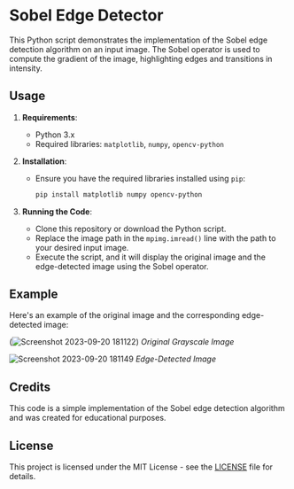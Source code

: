 # Sobel Edge Detector

This Python script demonstrates the implementation of the Sobel edge detection algorithm on an input image. The Sobel operator is used to compute the gradient of the image, highlighting edges and transitions in intensity.

## Usage

1. **Requirements**:
   - Python 3.x
   - Required libraries: `matplotlib`, `numpy`, `opencv-python`

2. **Installation**:
   - Ensure you have the required libraries installed using `pip`:
     ```bash
     pip install matplotlib numpy opencv-python
     ```

3. **Running the Code**:
   - Clone this repository or download the Python script.
   - Replace the image path in the `mpimg.imread()` line with the path to your desired input image.
   - Execute the script, and it will display the original image and the edge-detected image using the Sobel operator.

## Example

Here's an example of the original image and the corresponding edge-detected image:

(![Screenshot 2023-09-20 181122](https://github.com/Vortex-21/Edge-Detector/assets/101874272/db96f839-ca35-412b-a05d-1130f7d6edc7))
*Original Grayscale Image*

![Screenshot 2023-09-20 181149](https://github.com/Vortex-21/Edge-Detector/assets/101874272/cbc5d124-bd74-4e13-8b62-327c8e43be3f)
*Edge-Detected Image*

## Credits

This code is a simple implementation of the Sobel edge detection algorithm and was created for educational purposes.

## License

This project is licensed under the MIT License - see the [LICENSE](LICENSE) file for details.
